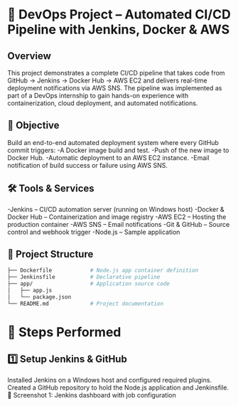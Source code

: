 # 🚀 DevOps Project – Automated CI/CD Pipeline with Jenkins, Docker & AWS

## Overview
This project demonstrates a complete CI/CD pipeline that takes code from GitHub → Jenkins → Docker Hub → AWS EC2 and delivers real-time deployment notifications via AWS SNS.
The pipeline was implemented as part of a DevOps internship to gain hands-on experience with containerization, cloud deployment, and automated notifications.

## 📌 Objective

Build an end-to-end automated deployment system where every GitHub commit triggers:
-A Docker image build and test.
-Push of the new image to Docker Hub.
-Automatic deployment to an AWS EC2 instance.
-Email notification of build success or failure using AWS SNS.

## 🛠 Tools & Services

-Jenkins – CI/CD automation server (running on Windows host)
-Docker & Docker Hub – Containerization and image registry
-AWS EC2 – Hosting the production container
-AWS SNS – Email notifications
-Git & GitHub – Source control and webhook trigger
-Node.js – Sample application

## 📂 Project Structure

```bash
├── Dockerfile            # Node.js app container definition
├── Jenkinsfile           # Declarative pipeline
├── app/                  # Application source code
│   ├── app.js
│   └── package.json
└── README.md             # Project documentation
```
# 🚀 Steps Performed

## 1️⃣ Setup Jenkins & GitHub

Installed Jenkins on a Windows host and configured required plugins.
Created a GitHub repository to hold the Node.js application and Jenkinsfile.
📸 Screenshot 1: Jenkins dashboard with job configuration

